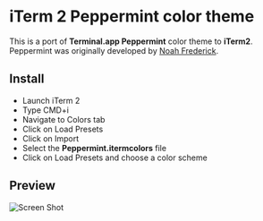 # iTerm 2 Peppermint color theme

This is a port of **Terminal.app Peppermint** color theme to **iTerm2**. Peppermint was originally developed by [Noah Frederick](http://noahfrederick.com/blog/2011/lion-terminal-theme-peppermint/).


## Install

* Launch iTerm 2
* Type CMD+i
* Navigate to Colors tab
* Click on Load Presets
* Click on Import
* Select the **Peppermint.itermcolors** file
* Click on Load Presets and choose a color scheme


## Preview

![Screen Shot](https://github.com/dotzero/iTerm-2-Peppermint/raw/master/screenshot.png)

